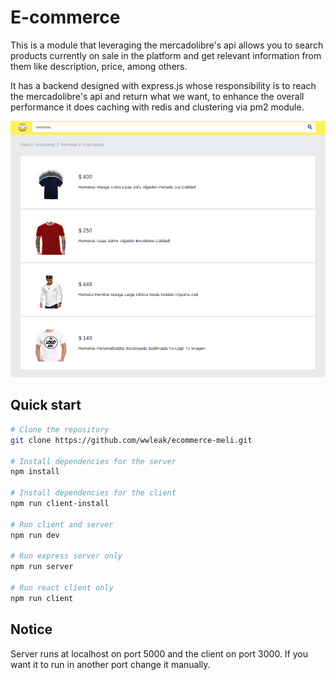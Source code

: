 # E-commerce

This is a module that leveraging the mercadolibre's api allows you to search products currently on sale in the platform and get relevant information from them like description, price, among others.

It has a backend designed with express.js whose responsibility is to reach the mercadolibre's api and return what we want, to enhance the overall performance it does caching with redis and clustering via pm2 module.

<p align="center">
  <img src="ecommerce.png" />
</p>

## Quick start

``` bash
# Clone the repository
git clone https://github.com/wwleak/ecommerce-meli.git

# Install dependencies for the server
npm install

# Install dependencies for the client
npm run client-install

# Run client and server 
npm run dev

# Run express server only
npm run server

# Run react client only
npm run client
```

## Notice

Server runs at localhost on port 5000 and the client on port 3000. If you want it to run in another port change it manually.
